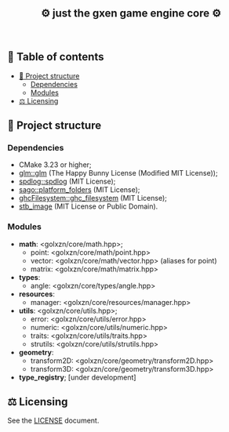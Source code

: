 <br/>
<!-- <p align="center">
	<img src="assets/CuteCoreLogo.png" />
</p> -->
<h2 align="center">⚙️ just the <b>gxen</b> game engine <b>core</b> ⚙️</h2>

<br/>

<h2>📜 Table of contents </h2>

- [🧱 Project structure](#-project-structure)
  - [Dependencies](#dependencies)
  - [Modules](#modules)
- [⚖️ Licensing](#️-licensing)

## 🧱 Project structure

### Dependencies

- CMake 3.23 or higher;
- [glm::glm](https://github.com/g-truc/glm.git) (The Happy Bunny License (Modified MIT License));
- [spdlog::spdlog](https://github.com/gabime/spdlog) (MIT License);
- [sago::platform_folders](https://github.com/sago007/PlatformFolders) (MIT License);
- [ghcFilesystem::ghc_filesystem](https://github.com/gulrak/filesystem) (MIT License);
- [stb_image](https://github.com/nothings/stb) (MIT License or Public Domain).

### Modules
- __math__: <golxzn/core/math.hpp>;
  - point: <golxzn/core/math/point.hpp>
  - vector: <golxzn/core/math/vector.hpp> (aliases for point)
  - matrix: <golxzn/core/math/matrix.hpp>
- __types__:
  - angle: <golxzn/core/types/angle.hpp>
- __resources__:
  - manager: <golxzn/core/resources/manager.hpp>
- __utils__: <golxzn/core/utils.hpp>;
  - error: <golxzn/core/utils/error.hpp>
  - numeric: <golxzn/core/utils/numeric.hpp>
  - traits: <golxzn/core/utils/traits.hpp>
  - strutils: <golxzn/core/utils/strutils.hpp>
- __geometry__:
  - transform2D: <golxzn/core/geometry/transform2D.hpp>
  - transform3D: <golxzn/core/geometry/transform3D.hpp>
- __type_registry__; [under development]

## ⚖️ Licensing

See the [LICENSE](LICENSE) document.
